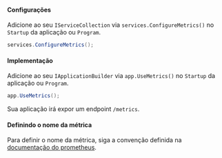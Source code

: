 #### **Configurações**
Adicione ao seu `IServiceCollection` via `services.ConfigureMetrics()` no `Startup` da aplicação ou `Program`. 

```csharp
services.ConfigureMetrics();
```

#### **Implementação**
Adicione ao seu `IApplicationBuilder` via `app.UseMetrics()` no `Startup` da aplicação ou `Program`. 

```csharp
app.UseMetrics();
```

Sua aplicação irá expor um endpoint `/metrics`.

#### Definindo o nome da métrica

Para definir o nome da métrica, siga a convenção definida na [documentação do prometheus](https://prometheus.io/docs/practices/naming/#metric-names).

